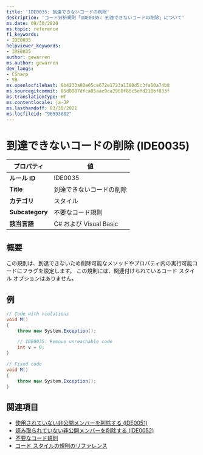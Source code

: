 ```yaml
---
title: 'IDE0035: 到達できないコードの削除'
description: 'コード分析規則「IDE0035: 到達できないコードの削除」について'
ms.date: 09/30/2020
ms.topic: reference
f1_keywords:
- IDE0035
helpviewer_keywords:
- IDE0035
author: gewarren
ms.author: gewarren
dev_langs:
- CSharp
- VB
ms.openlocfilehash: 6b4233a90e05ce672e1723a1380d5c3fa50a74b8
ms.sourcegitcommit: 05d0087dfca85aac9ca2960f86c5efd218bf833f
ms.translationtype: HT
ms.contentlocale: ja-JP
ms.lasthandoff: 03/30/2021
ms.locfileid: "96593682"
---
```

# <a name="remove-unreachable-code-ide0035"></a>到達できないコードの削除 (IDE0035)

|プロパティ|値|
|-|-|
| **ルール ID** | IDE0035 |
| **Title** | 到達できないコードの削除 |
| **カテゴリ** | スタイル |
| **Subcategory** | 不要なコード規則 |
| **該当言語** | C# および Visual Basic |

## <a name="overview"></a>概要

この規則は、到達できないため削除可能なメソッドやプロパティ内の実行可能コードにフラグを設定します。 この規則には、関連付けられているコード スタイル オプションはありません。

## <a name="example"></a>例

```csharp
// Code with violations
void M()
{
    throw new System.Exception();

    // IDE0035: Remove unreachable code
    int v = 0;
}

// Fixed code
void M()
{
    throw new System.Exception();
}
```

## <a name="see-also"></a>関連項目

- [使用されていない非公開メンバーを削除する (IDE0051)](ide0051.md)
- [読み取られていない非公開メンバーを削除する (IDE0052)](ide0052.md)
- [不要なコード規則](unnecessary-code-rules.md)
- [コード スタイルの規則のリファレンス](index.md)
